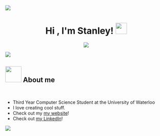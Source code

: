 <img src="https://user-images.githubusercontent.com/73097560/115834477-dbab4500-a447-11eb-908a-139a6edaec5c.gif">

<h1 align="center"><b>Hi , I'm Stanley! </b><img src="https://media.giphy.com/media/hvRJCLFzcasrR4ia7z/giphy.gif" width="35"></h1>

<p align="center">
  <a href="https://github.com/DenverCoder1/readme-typing-svg"><img src="https://readme-typing-svg.herokuapp.com?font=Time+New+Roman&color=6C97F7&size=25&center=true&vCenter=true&width=600&height=50&lines=Waterloo+Computer+Science;Avid+App+Developer;Looking+for+Winter+202+Interships!"></a>
</p>

<img src="https://user-images.githubusercontent.com/73097560/115834477-dbab4500-a447-11eb-908a-139a6edaec5c.gif">

## <picture><img src = "https://user-images.githubusercontent.com/88297063/218368536-67f55ccc-2ded-4fb5-8875-35acab9d3815.png" width = 50px></picture> **About me**

<br>

- Third Year Computer Science Student at the University of Waterloo
- I love creating cool stuff.
- Check out my [my website](https://stanleylin.ca)!
- Check out [my LinkedIn](https://www.linkedin.com/in/stanleylin-)!

<img src="https://user-images.githubusercontent.com/73097560/115834477-dbab4500-a447-11eb-908a-139a6edaec5c.gif"><br><br>

